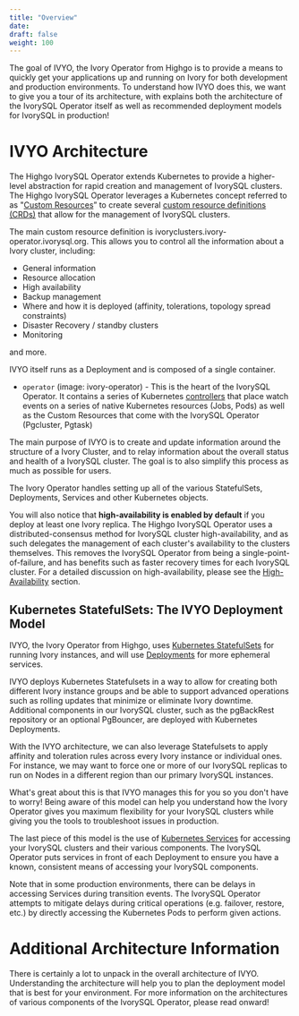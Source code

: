 ```yaml
---
title: "Overview"
date:
draft: false
weight: 100
---
```


The goal of IVYO, the Ivory Operator from Highgo is to provide a means to quickly get
your applications up and running on Ivory for both development and
production environments. To understand how IVYO does this, we
want to give you a tour of its architecture, with explains both the architecture
of the IvorySQL Operator itself as well as recommended deployment models for
IvorySQL in production!

# IVYO Architecture

The Highgo IvorySQL Operator extends Kubernetes to provide a higher-level
abstraction for rapid creation and management of IvorySQL clusters.  The
Highgo IvorySQL Operator leverages a Kubernetes concept referred to as
"[Custom Resources](https://kubernetes.io/docs/concepts/extend-kubernetes/api-extension/custom-resources/)”
to create several
[custom resource definitions (CRDs)](https://kubernetes.io/docs/concepts/extend-kubernetes/api-extension/custom-resources/#customresourcedefinitions)
that allow for the management of IvorySQL clusters.

The main custom resource definition is ivoryclusters.ivory-operator.ivorysql.org. This allows you to control all the information about a Ivory cluster, including:

- General information
- Resource allocation
- High availability
- Backup management
- Where and how it is deployed (affinity, tolerations, topology spread constraints)
- Disaster Recovery / standby clusters
- Monitoring

and more.

IVYO itself runs as a Deployment and is composed of a single container.

- `operator` (image: ivory-operator) - This is the heart of the IvorySQL
Operator. It contains a series of Kubernetes
[controllers](https://kubernetes.io/docs/concepts/architecture/controller/) that
place watch events on a series of native Kubernetes resources (Jobs, Pods) as
well as the Custom Resources that come with the IvorySQL Operator (Pgcluster,
Pgtask)

The main purpose of IVYO is to create and update information
around the structure of a Ivory Cluster, and to relay information about the
overall status and health of a IvorySQL cluster. The goal is to also simplify
this process as much as possible for users.

The Ivory Operator handles setting up all of the various StatefulSets, Deployments, Services and other Kubernetes objects.

You will also notice that **high-availability is enabled by default** if you deploy at least one Ivory replica. The
Highgo IvorySQL Operator uses a distributed-consensus method for IvorySQL
cluster high-availability, and as such delegates the management of each
cluster's availability to the clusters themselves. This removes the IvorySQL
Operator from being a single-point-of-failure, and has benefits such as faster
recovery times for each IvorySQL cluster. For a detailed discussion on
high-availability, please see the [High-Availability](https://github.com/IvorySQL/ivory-operator/blob/master/docs/content/architecture/high-availability.md)
section.

## Kubernetes StatefulSets: The IVYO Deployment Model

IVYO, the Ivory Operator from Highgo, uses [Kubernetes StatefulSets](https://kubernetes.io/docs/concepts/workloads/controllers/statefulset/)
for running Ivory instances, and will use [Deployments](https://kubernetes.io/docs/concepts/workloads/controllers/deployment/) for more ephemeral services.

IVYO deploys Kubernetes Statefulsets in a way to allow for creating both different Ivory instance groups and be able to support advanced operations such as rolling updates that minimize or eliminate Ivory downtime. Additional components in our
IvorySQL cluster, such as the pgBackRest repository or an optional PgBouncer,
are deployed with Kubernetes Deployments.

With the IVYO architecture, we can also leverage Statefulsets to apply affinity and toleration rules across every Ivory instance or individual ones. For instance, we may want to force one or more of our IvorySQL replicas to run on Nodes in a different region than
our primary IvorySQL instances.

What's great about this is that IVYO manages this for you so you don't have to worry! Being aware of
this model can help you understand how the Ivory Operator gives you maximum
flexibility for your IvorySQL clusters while giving you the tools to
troubleshoot issues in production.

The last piece of this model is the use of [Kubernetes Services](https://kubernetes.io/docs/concepts/services-networking/service/)
for accessing your IvorySQL clusters and their various components. The
IvorySQL Operator puts services in front of each Deployment to ensure you have
a known, consistent means of accessing your IvorySQL components.

Note that in some production environments, there can be delays in accessing
Services during transition events. The IvorySQL Operator attempts to mitigate
delays during critical operations (e.g. failover, restore, etc.) by directly
accessing the Kubernetes Pods to perform given actions.

# Additional Architecture Information

There is certainly a lot to unpack in the overall architecture of IVYO. Understanding the architecture will help you to plan
the deployment model that is best for your environment. For more information on
the architectures of various components of the IvorySQL Operator, please read
onward!
